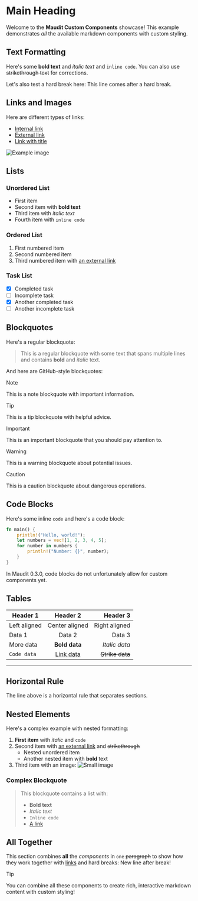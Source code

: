 # Main Heading

Welcome to the **Maudit Custom Components** showcase! This example demonstrates _all_ the available markdown components with custom styling.

## Text Formatting

Here's some **bold text** and _italic text_ and `inline code`. You can also use ~~strikethrough text~~ for corrections.

Let's also test a hard break here:
This line comes after a hard break.

## Links and Images

Here are different types of links:

- [Internal link](/about)
- [External link](https://github.com/maudit-org/maudit)
- [Link with title](https://example.com "Example Website")

![Example image](https://placehold.co/600x300 "A placeholder image")

## Lists

### Unordered List

- First item
- Second item with **bold text**
- Third item with _italic text_
- Fourth item with `inline code`

### Ordered List

1. First numbered item
2. Second numbered item
3. Third numbered item with [an external link](https://example.com)

### Task List

- [x] Completed task
- [ ] Incomplete task
- [x] Another completed task
- [ ] Another incomplete task

## Blockquotes

Here's a regular blockquote:

> This is a regular blockquote with some text that spans multiple lines and contains **bold** and _italic_ text.

And here are GitHub-style blockquotes:

> [!NOTE]
> This is a note blockquote with important information.

> [!TIP]
> This is a tip blockquote with helpful advice.

> [!IMPORTANT]
> This is an important blockquote that you should pay attention to.

> [!WARNING]
> This is a warning blockquote about potential issues.

> [!CAUTION]
> This is a caution blockquote about dangerous operations.

## Code Blocks

Here's some inline `code` and here's a code block:

```rs
fn main() {
    println!("Hello, world!");
    let numbers = vec![1, 2, 3, 4, 5];
    for number in numbers {
        println!("Number: {}", number);
    }
}
```

In Maudit 0.3.0, code blocks do not unfortunately allow for custom components yet.

## Tables

| Header 1     |             Header 2             |        Header 3 |
| ------------ | :------------------------------: | --------------: |
| Left aligned |          Center aligned          |   Right aligned |
| Data 1       |              Data 2              |          Data 3 |
| More data    |          **Bold data**           |   _Italic data_ |
| `Code data`  | [Link data](https://example.com) | ~~Strike data~~ |

---

## Horizontal Rule

The line above is a horizontal rule that separates sections.

## Nested Elements

Here's a complex example with nested formatting:

1. **First item** with _italic_ and `code`
2. Second item with [an external link](https://example.com) and ~~strikethrough~~
   - Nested unordered item
   - Another nested item with **bold** text
3. Third item with an image: ![Small image](https://placehold.co/100x100)

### Complex Blockquote

> This blockquote contains a list with:
>
> - **Bold text**
> - _Italic text_
> - `Inline code`
> - [A link](https://example.com)

## All Together

This section combines **all** the _components_ in `one` ~~paragraph~~ to show how they work together with [links](https://example.com) and hard breaks:
New line after break!

> [!TIP]
> You can combine all these components to create rich, interactive markdown content with custom styling!
